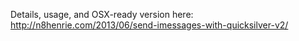 Details, usage, and OSX-ready version here: 
http://n8henrie.com/2013/06/send-imessages-with-quicksilver-v2/

